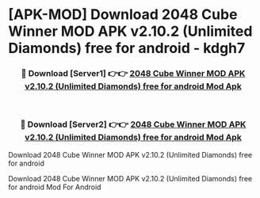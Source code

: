 # [APK-MOD] Download 2048 Cube Winner MOD APK v2.10.2 (Unlimited Diamonds) free for android - kdgh7


<div align="center">
<h3>🔴 Download [Server1] 👉👉 <a href="https://apk-comot.site?title=2048_Cube_Winner_MOD_APK_v2.10.2_(Unlimited_Diamonds)_free_for_android">2048 Cube Winner MOD APK v2.10.2 (Unlimited Diamonds) free for android Mod Apk</a></h3><br>
<h3>🔴 Download [Server2] 👉👉 <a href="https://apk-comot.site?title=2048_Cube_Winner_MOD_APK_v2.10.2_(Unlimited_Diamonds)_free_for_android">2048 Cube Winner MOD APK v2.10.2 (Unlimited Diamonds) free for android Mod Apk</a></h3>
</div>



Download 2048 Cube Winner MOD APK v2.10.2 (Unlimited Diamonds) free for android 

Download 2048 Cube Winner MOD APK v2.10.2 (Unlimited Diamonds) free for android Mod For Android